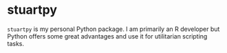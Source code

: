 # stuartpy

`stuartpy` is my personal Python package. I am primarily an R developer but Python offers some great advantages and use it for utilitarian scripting tasks.
